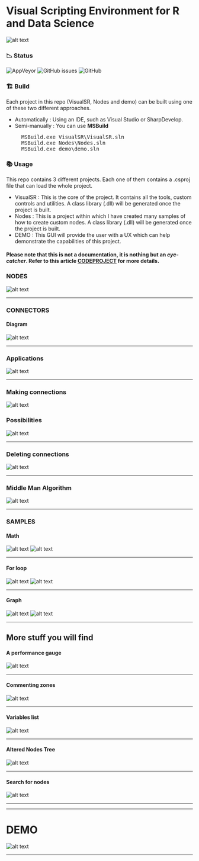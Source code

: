 # Visual Scripting Environment for R and Data Science
![alt text](https://github.com/alaabenfatma/VisualSR/blob/master/Resources/splash.gif "SPLASH")

### 📉 Status
![AppVeyor](https://img.shields.io/appveyor/build/alaabenfatma/visualsr?style=plastic)
![GitHub issues](https://img.shields.io/github/issues/alaabenfatma/visualsr)
![GitHub](https://img.shields.io/github/license/alaabenfatma/visualsr)

### 🏗️ Build 

Each project in this repo (VisualSR, Nodes and demo) can be built using one of these two different approaches.
<ul>
  <li>Automatically : Using an IDE, such as Visual Studio or SharpDevelop.</li>
  <li>Semi-manually : You can use <b>MSBuild</b></li>
    
<pre class="brush: python">
  MSBuild.exe VisualSR\VisualSR.sln
  MSBuild.exe Nodes\Nodes.sln
  MSBuild.exe demo\demo.sln
</pre>
  
   
</ul> 

### 📚 Usage
This repo contains 3 different projects. Each one of them contains a .csproj file that can load the whole project.
<ul>
  <li>VisualSR : This is the core of the project. It contains all the tools, custom controls and utilities. A class library (.dll) will be generated once the project is built.</li>
  <li>Nodes : This is a project within which I have created many samples of how to create custom nodes. A class library (.dll) will be generated once the project is built.</li>
  <li>DEMO : This GUI will provide the user with a UX which can help demonstrate the capabilities of this project.</li>
</ul> 

#### Please note that this is not a documentation, it is nothing but an *eye-catcher*. Refer to this article [CODEPROJECT](https://www.codeproject.com/Articles/1239656/VisualSR) for more details.




### NODES

![alt text](https://github.com/alaabenfatma/VisualSR/blob/master/Resources/nodes.png "SPLASH")
<hr/> 

### CONNECTORS

#### Diagram

![alt text](https://github.com/alaabenfatma/VisualSR/blob/master/Resources/connectors_diag.png "SPLASH")
<hr/> 

### Applications

![alt text](https://github.com/alaabenfatma/VisualSR/blob/master/Resources/Conn_full.gif "SPLASH")
<hr/> 

### Making connections

![alt text](https://github.com/alaabenfatma/VisualSR/blob/master/Resources/ob_link_simple.gif "SPLASH")

### Possibilities

![alt text](https://github.com/alaabenfatma/VisualSR/blob/master/Resources/ob_link_poss.gif "SPLASH")
<hr/> 

### Deleting connections

![alt text](https://github.com/alaabenfatma/VisualSR/blob/master/Resources/delete.gif "SPLASH")

<hr/> 

### Middle Man Algorithm

![alt text](https://github.com/alaabenfatma/VisualSR/blob/master/Resources/MM.gif "SPLASH")
<hr/> 


### SAMPLES

#### Math

![alt text](https://github.com/alaabenfatma/VisualSR/blob/master/Resources/v_formula.png "SPLASH")
![alt text](https://github.com/alaabenfatma/VisualSR/blob/master/Resources/v_form_graph.png "SPLASH")
<hr/> 


#### For loop

![alt text](https://github.com/alaabenfatma/VisualSR/blob/master/Resources/for.png "SPLASH")
![alt text](https://github.com/alaabenfatma/VisualSR/blob/master/Resources/for_console.png "SPLASH")
<hr/> 

#### Graph

![alt text](https://github.com/alaabenfatma/VisualSR/blob/master/Resources/code1.png "SPLASH")
![alt text](https://github.com/alaabenfatma/VisualSR/blob/master/Resources/code2.png "SPLASH")
<hr/> 

## More stuff you will find 

#### A performance gauge

![alt text](https://github.com/alaabenfatma/VisualSR/blob/master/Resources/Gauge_Perform.gif "SPLASH")
<hr/> 

#### Commenting zones

![alt text](https://github.com/alaabenfatma/VisualSR/blob/master/Resources/comment1.png "SPLASH")
<hr/> 

#### Variables list

![alt text](https://github.com/alaabenfatma/VisualSR/blob/master/Resources/var_drag_drop.gif "SPLASH")
<hr/> 

#### Altered Nodes Tree

![alt text](https://github.com/alaabenfatma/VisualSR/blob/master/Resources/Tree_Nodes_Altered.gif  "SPLASH")
<hr/> 
 

#### Search for nodes

![alt text](https://github.com/alaabenfatma/VisualSR/blob/master/Resources/GoNode.gif  "SPLASH")
<hr/> 
<hr/> 

# DEMO
![alt text](https://github.com/alaabenfatma/VisualSR/blob/master/Resources/demo.png  "SPLASH")
<hr/> 
